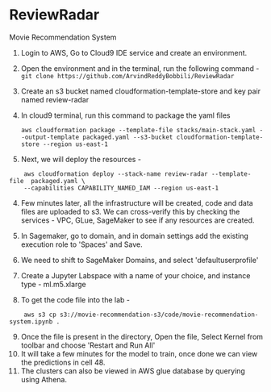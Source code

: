 # ReviewRadar
Movie Recommendation System
1. Login to AWS, Go to Cloud9 IDE service and create an environment.
2. Open the environment and in the terminal, run the following command -
        ```
        git clone https://github.com/ArvindReddyBobbili/ReviewRadar
        ```
3. Create an s3 bucket named cloudformation-template-store
and  key pair named review-radar

4. In cloud9 terminal, run this command to package the yaml files
    ```
    aws cloudformation package --template-file stacks/main-stack.yaml --output-template packaged.yaml --s3-bucket cloudformation-template-store --region us-east-1
    ```
5. Next, we will deploy the resources -
```
    aws cloudformation deploy --stack-name review-radar --template-file  packaged.yaml \
    --capabilities CAPABILITY_NAMED_IAM --region us-east-1

```

4. Few minutes later, all the infrastructure will be created, code and data files are uploaded to s3. We can cross-verify this by checking the services - VPC, GLue, SageMaker to see if any resources are created.

5. In Sagemaker, go to domain, and in domain settings add the existing execution role to 'Spaces' and Save.
6. We need to shift to SageMaker Domains, and select 'defaultuserprofile'
7. Create a Jupyter Labspace with a name of your choice, and instance type - ml.m5.xlarge
8. To get the code file into the lab -
```
    aws s3 cp s3://movie-recommendation-s3/code/movie-recommendation-system.ipynb .
```
9. Once the file is present in the directory, Open the file, Select Kernel from toolbar and choose 'Restart and Run All'
10. It will take a few minutes for the model to train, once done we can view the predictions in cell 48.
11. The clusters can also be viewed in AWS glue database by querying using Athena.
